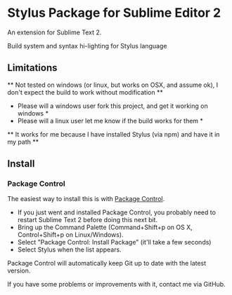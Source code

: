 # Stylus Package for Sublime Editor 2

An extension for Sublime Text 2.

Build system and syntax hi-lighting for Stylus language

## Limitations

** Not tested on windows (or linux, but works on OSX, and assume ok), I don't expect the build to work without modification **
* Please will a windows user fork this project, and get it working on windows *
* Please will a linux user let me know if the build works for them *

** It works for me because I have installed Stylus (via npm) and have it in my path **

## Install

### Package Control

The easiest way to install this is with [Package Control](http://wbond.net/sublime\_packages/package\_control).

 * If you just went and installed Package Control, you probably need to restart Sublime Text 2 before doing this next bit.
 * Bring up the Command Palette (Command+Shift+p on OS X, Control+Shift+p on Linux/Windows).
 * Select "Package Control: Install Package" (it'll take a few seconds)
 * Select Stylus when the list appears.

Package Control will automatically keep Git up to date with the latest version.

If you have some problems or improvements with it, contact me via GitHub.